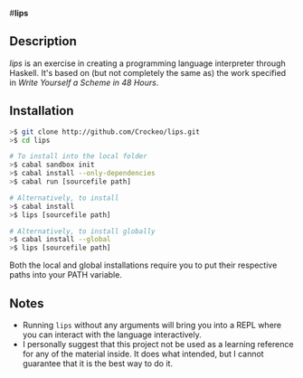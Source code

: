 #**lips**

## Description

*lips* is an exercise in creating a programming language interpreter through
Haskell. It's based on (but not completely the same as) the work specified in
*Write Yourself a Scheme in 48 Hours*.

## Installation

```bash
>$ git clone http://github.com/Crockeo/lips.git
>$ cd lips

# To install into the local folder
>$ cabal sandbox init
>$ cabal install --only-dependencies
>$ cabal run [sourcefile path]

# Alternatively, to install
>$ cabal install
>$ lips [sourcefile path]

# Alternatively, to install globally
>$ cabal install --global
>$ lips [sourcefile path]
```

Both the local and global installations require you to put their respective
paths into your PATH variable.

## Notes

* Running `lips` without any arguments will bring you into a REPL where you
can interact with the language interactively.
* I personally suggest that this project not be used as a learning reference
for any of the material inside. It does what intended, but I cannot guarantee
that it is the best way to do it.
